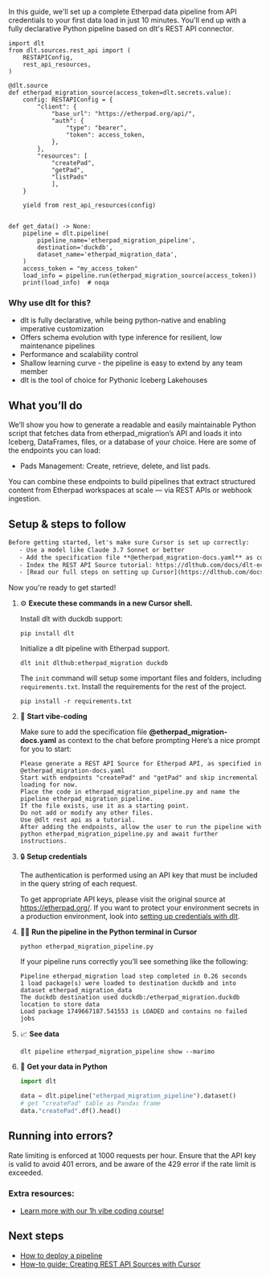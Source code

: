 In this guide, we'll set up a complete Etherpad data pipeline from API credentials to your first data load in just 10 minutes. You'll end up with a fully declarative Python pipeline based on dlt's REST API connector.

```python-outcome
import dlt
from dlt.sources.rest_api import (
    RESTAPIConfig,
    rest_api_resources,
)

@dlt.source
def etherpad_migration_source(access_token=dlt.secrets.value):
    config: RESTAPIConfig = {
        "client": {
            "base_url": "https://etherpad.org/api/",
            "auth": {
                "type": "bearer",
                "token": access_token,
            },
        },
        "resources": [
            "createPad",
            "getPad",
            "listPads"
            ],
    }

    yield from rest_api_resources(config)


def get_data() -> None:
    pipeline = dlt.pipeline(
        pipeline_name='etherpad_migration_pipeline',
        destination='duckdb',
        dataset_name='etherpad_migration_data', 
    )
    access_token = "my_access_token"
    load_info = pipeline.run(etherpad_migration_source(access_token))
    print(load_info)  # noqa
```

### Why use dlt for this?

- dlt is fully declarative, while being python-native and enabling imperative customization
- Offers schema evolution with type inference for resilient, low maintenance pipelines
- Performance and scalability control
- Shallow learning curve - the pipeline is easy to extend by any team member
- dlt is the tool of choice for Pythonic Iceberg Lakehouses

## What you’ll do

We’ll show you how to generate a readable and easily maintainable Python script that fetches data from etherpad_migration’s API and loads it into Iceberg, DataFrames, files, or a database of your choice. Here are some of the endpoints you can load:

- Pads Management: Create, retrieve, delete, and list pads.

You can combine these endpoints to build pipelines that extract structured content from Etherpad workspaces at scale — via REST APIs or webhook ingestion.

## Setup & steps to follow

```default
Before getting started, let's make sure Cursor is set up correctly:
   - Use a model like Claude 3.7 Sonnet or better
   - Add the specification file **@etherpad_migration-docs.yaml** as context
   - Index the REST API Source tutorial: https://dlthub.com/docs/dlt-ecosystem/verified-sources/rest_api/ and add it to context as **@dlt rest api**
   - [Read our full steps on setting up Cursor](https://dlthub.com/docs/dlt-ecosystem/llm-tooling/cursor-restapi#23-configuring-cursor-with-documentation)
```

Now you're ready to get started! 

1. ⚙️ **Execute these commands in a new Cursor shell.**
    
    Install dlt with duckdb support:
    ```shell
    pip install dlt
    ```

    Initialize a dlt pipeline with Etherpad support.
    ```shell
    dlt init dlthub:etherpad_migration duckdb
    ```

    The `init` command will setup some important files and folders, including `requirements.txt`. Install the requirements for the rest of the project.
    ```shell
    pip install -r requirements.txt
    ```
    
2. 🤠 **Start vibe-coding**
    
    Make sure to add the specification file **@etherpad_migration-docs.yaml** as context to the chat before prompting
    Here’s a nice prompt for you to start: 
    
    ```prompt
    Please generate a REST API Source for Etherpad API, as specified in @etherpad_migration-docs.yaml 
    Start with endpoints "createPad" and "getPad" and skip incremental loading for now. 
    Place the code in etherpad_migration_pipeline.py and name the pipeline etherpad_migration_pipeline. 
    If the file exists, use it as a starting point. 
    Do not add or modify any other files. 
    Use @dlt rest api as a tutorial. 
    After adding the endpoints, allow the user to run the pipeline with python etherpad_migration_pipeline.py and await further instructions.
    ```

    
3. 🔒 **Setup credentials** 
    
    The authentication is performed using an API key that must be included in the query string of each request.
    
    To get appropriate API keys, please visit the original source at https://etherpad.org/.
    If you want to protect your environment secrets in a production environment, look into [setting up credentials with dlt](https://dlthub.com/docs/walkthroughs/add_credentials).
    
4. 🏃‍♀️ **Run the pipeline in the Python terminal in Cursor**
    
    ```shell
    python etherpad_migration_pipeline.py
    ```
    
    If your pipeline runs correctly you’ll see something like the following:
    
    ```shell
    Pipeline etherpad_migration load step completed in 0.26 seconds
    1 load package(s) were loaded to destination duckdb and into dataset etherpad_migration_data
    The duckdb destination used duckdb:/etherpad_migration.duckdb location to store data
    Load package 1749667187.541553 is LOADED and contains no failed jobs
    ```
    
5. 📈 **See data**
    
    ```shell
    dlt pipeline etherpad_migration_pipeline show --marimo
    ```
    
6. 🐍 **Get your data in Python**
    
    ```python
    import dlt

   data = dlt.pipeline("etherpad_migration_pipeline").dataset()
   # get "createPad" table as Pandas frame
   data."createPad".df().head()
    ```

## Running into errors?

Rate limiting is enforced at 1000 requests per hour. Ensure that the API key is valid to avoid 401 errors, and be aware of the 429 error if the rate limit is exceeded.

### Extra resources:

- [Learn more with our 1h vibe coding course!](https://www.youtube.com/watch?v=GGid70rnJuM)

## Next steps

- [How to deploy a pipeline](https://dlthub.com/docs/walkthroughs/deploy-a-pipeline)
- [How-to guide: Creating REST API Sources with Cursor](https://dlthub.com/docs/dlt-ecosystem/llm-tooling/cursor-restapi)